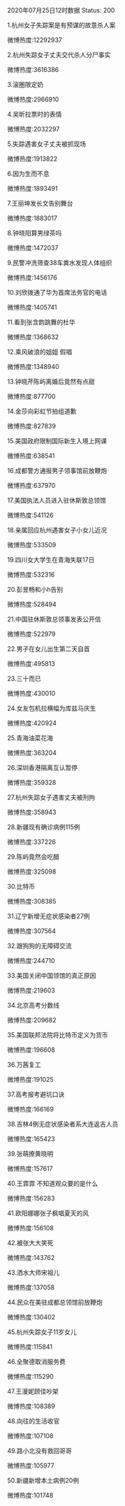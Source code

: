 2020年07月25日12时数据
Status: 200

1.杭州女子失踪案是有预谋的故意杀人案

微博热度:12292937

2.杭州失踪女子丈夫交代杀人分尸事实

微博热度:3616386

3.滚圈限定奶

微博热度:2966910

4.吴昕拉票时的表情

微博热度:2032297

5.失踪遇害女子丈夫被抓现场

微博热度:1913822

6.因为生而不息

微博热度:1893491

7.王丽坤发长文告别舞台

微博热度:1883017

8.钟晓阳算男绿茶吗

微博热度:1472037

9.民警冲洗筛查38车粪水发现人体组织

微博热度:1456176

10.刘欣拨通了华为首席法务官的电话

微博热度:1405741

11.看到张含韵跳舞的杜华

微博热度:1368632

12.乘风破浪的姐姐 假唱

微博热度:1348940

13.钟晓芹陈屿离婚后竟然有点甜

微博热度:877700

14.金莎向彩虹节拍组道歉

微博热度:827839

15.美国政府限制国际新生入境上网课

微博热度:638541

16.成都警方通报男子领事馆前放鞭炮

微博热度:637970

17.美国执法人员进入驻休斯敦总领馆

微博热度:541126

18.亲属回应杭州遇害女子小女儿近况

微博热度:533509

19.四川女大学生在青海失联17日

微博热度:532316

20.彭昱畅和小h告别

微博热度:528494

21.中国驻休斯敦总领事发表公开信

微博热度:522979

22.男子在女儿出生第二天自首

微博热度:495813

23.三十而已

微博热度:430010

24.女友包机拉横幅为库兹马庆生

微博热度:420924

25.青海油菜花海

微博热度:363204

26.深圳香港隔离互认暂停

微博热度:359328

27.杭州失踪女子遇害丈夫被刑拘

微博热度:358943

28.新疆现有确诊病例115例

微博热度:337226

29.陈屿竟然会吃醋

微博热度:325098

30.比特币

微博热度:308385

31.辽宁新增无症状感染者27例

微博热度:307564

32.跟狗狗的无障碍交流

微博热度:244710

33.美国关闭中国领馆的真正原因

微博热度:219603

34.北京高考分数线

微博热度:209682

35.美国联邦法院将比特币定义为货币

微博热度:196608

36.万茜复工

微博热度:191025

37.高考报考避坑口诀

微博热度:166169

38.吉林4例无症状感染者系大连返吉人员

微博热度:165423

39.张萌撩黄晓明

微博热度:157617

40.王霏霏 不知道观众要的是什么

微博热度:156283

41.欧阳娜娜张子枫唱夏天的风

微博热度:156108

42.被张大大笑死

微博热度:143762

43.洒水大师宋祖儿

微博热度:137058

44.民众在美驻成都总领馆前放鞭炮

微博热度:130402

45.杭州失踪女子11岁女儿

微博热度:115841

46.全聚德取消服务费

微博热度:115290

47.王漫妮顾佳吵架

微博热度:108389

48.向往的生活收官

微博热度:107108

49.路小北没有救回哥哥

微博热度:105977

50.新疆新增本土病例20例

微博热度:101748

